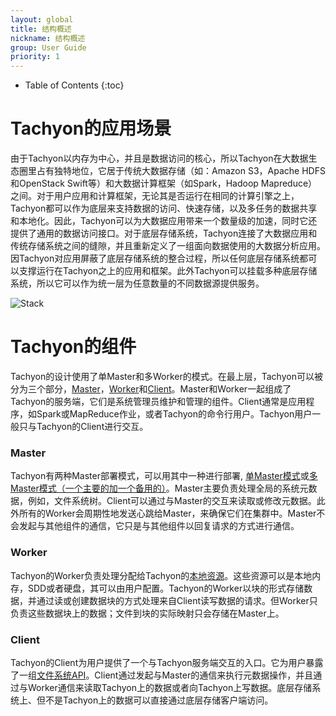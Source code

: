 ```yaml
---
layout: global
title: 结构概述
nickname: 结构概述
group: User Guide
priority: 1
---
```


* Table of Contents
{:toc}

# Tachyon的应用场景

由于Tachyon以内存为中心，并且是数据访问的核心，所以Tachyon在大数据生态圈里占有独特地位，它居于传统大数据存储（如：Amazon S3，Apache HDFS和OpenStack Swift等）和大数据计算框架（如Spark，Hadoop Mapreduce）之间。对于用户应用和计算框架，无论其是否运行在相同的计算引擎之上，Tachyon都可以作为底层来支持数据的访问、快速存储，以及多任务的数据共享和本地化。因此，Tachyon可以为大数据应用带来一个数量级的加速，同时它还提供了通用的数据访问接口。对于底层存储系统，Tachyon连接了大数据应用和传统存储系统之间的缝隙，并且重新定义了一组面向数据使用的大数据分析应用。因Tachyon对应用屏蔽了底层存储系统的整合过程，所以任何底层存储系统都可以支撑运行在Tachyon之上的应用和框架。此外Tachyon可以挂载多种底层存储系统，所以它可以作为统一层为任意数量的不同数据源提供服务。

![Stack]({{site.data.img.stack}})

# Tachyon的组件

Tachyon的设计使用了单Master和多Worker的模式。在最上层，Tachyon可以被分为三个部分，[Master](#Master)，[Worker](#Worker)和[Client](#Client)。Master和Worker一起组成了Tachyon的服务端，它们是系统管理员维护和管理的组件。Client通常是应用程序，如Spark或MapReduce作业，或者Tachyon的命令行用户。Tachyon用户一般只与Tachyon的Client进行交互。

### Master

Tachyon有两种Master部署模式，可以用其中一种进行部署, [单Master模式](Running-Tachyon-Locally.html)或[多Master模式（一个主要的加一个备用的）](Running-Tachyon-Fault-Tolerant-on-EC2.html)。Master主要负责处理全局的系统元数据，例如，文件系统树。Client可以通过与Master的交互来读取或修改元数据。此外所有的Worker会周期性地发送心跳给Master，来确保它们在集群中。Master不会发起与其他组件的通信，它只是与其他组件以回复请求的方式进行通信。

### Worker

Tachyon的Worker负责处理分配给Tachyon的[本地资源](Tiered-Storage-on-Tachyon.html)。这些资源可以是本地内存，SDD或者硬盘，其可以由用户配置。Tachyon的Worker以块的形式存储数据，并通过读或创建数据块的方式处理来自Client读写数据的请求。但Worker只负责这些数据块上的数据；文件到块的实际映射只会存储在Master上。

### Client

Tachyon的Client为用户提供了一个与Tachyon服务端交互的入口。它为用户暴露了一组[文件系统API](File-System-API.html)。Client通过发起与Master的通信来执行元数据操作，并且通过与Worker通信来读取Tachyon上的数据或者向Tachyon上写数据。底层存储系统上、但不是Tachyon上的数据可以直接通过底层存储客户端访问。
